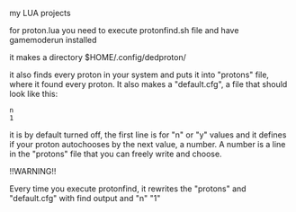 my LUA projects

for proton.lua you need to execute protonfind.sh file and have gamemoderun installed

it makes a directory $HOME/.config/dedproton/

it also finds every proton in your system and puts it into "protons" file, where it found every proton. It also makes a "default.cfg", a file that should look like this:

```
n
1
```

it is by default turned off, the first line is for "n" or "y" values and it defines if your proton autochooses by the next value, a number. A number is a line in the "protons" file that you can freely write and choose.

!!WARNING!!

Every time you execute protonfind, it rewrites the "protons" and "default.cfg" with find output and "n" "1"
